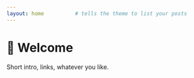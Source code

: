 ```yaml
---
layout: home          # tells the theme to list your posts
---
```


# 👋 Welcome

Short intro, links, whatever you like.
